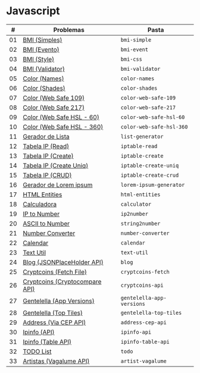 # Javascript

| #   | Problemas                                             | Pasta                     |
| --- | ----------------------------------------------------- | ------------------------- |
| 01  | [BMI (Simples)](bmi-simple/)                          | `bmi-simple`              |
| 02  | [BMI (Evento)](bmi-event/)                            | `bmi-event`               |
| 03  | [BMI (Style)](bmi-css/)                               | `bmi-css`                 |
| 04  | [BMI (Validator)](bmi-validator/)                     | `bmi-validator`           |
| 05  | [Color (Names)](color-names/)                         | `color-names`             |
| 06  | [Color (Shades)](color-shades/)                       | `color-shades`            |
| 07  | [Color (Web Safe 109)](color-web-safe-109/)           | `color-web-safe-109`      |
| 08  | [Color (Web Safe 217)](color-web-safe-217/)           | `color-web-safe-217`      |
| 09  | [Color (Web Safe HSL - 60)](color-web-hsl-60/)        | `color-web-safe-hsl-60`   |
| 10  | [Color (Web Safe HSL - 360)](color-web-hsl-360/)      | `color-web-safe-hsl-360`  |
| 11  | [Gerador de Lista](list-generator/)                   | `list-generator`          |
| 12  | [Tabela IP (Read)](iptable-read/)                     | `iptable-read`            |
| 13  | [Tabela IP (Create)](iptable-create/)                 | `iptable-create`          |
| 14  | [Tabela IP (Create Uniq)](iptable-create-uniq/)       | `iptable-create-uniq`     |
| 15  | [Tabela IP (CRUD)](iptable-create-crud/)              | `iptable-create-crud`     |
| 16  | [Gerador de Lorem ipsum](lorem-ipsum-generator/)      | `lorem-ipsum-generator`   |
| 17  | [HTML Entities](html-entities/)                       | `html-entities`           |
| 18  | [Calculadora](calculator/)                            | `calculator`              |
| 19  | [IP to Number](ip2number/)                            | `ip2number`               |
| 20  | [ASCII to Number](string2number/)                     | `string2number`           |
| 21  | [Number Converter](number-converter/)                 | `number-converter`        |
| 22  | [Calendar](calendar/)                                 | `calendar`                |
| 23  | [Text Util](text-util/)                               | `text-util`               |
| 24  | [Blog (JSONPlaceHolder API)](blog/)                   | `blog`                    |
| 25  | [Cryptcoins (Fetch File)](cryptcoins-fetch/)          | `cryptcoins-fetch`        |
| 26  | [Cryptcoins (Cryptocompare API)](cryptcoins-api/)     | `cryptcoins-api`          |
| 27  | [Gentelella (App Versions)](gentelella-app-versions/) | `gentelella-app-versions` |
| 28  | [Gentelella (Top Tiles)](gentelella-app-versions/)    | `gentelella-top-tiles`    |
| 29  | [Address (Via CEP API)](address-cep-api/)             | `address-cep-api`         |
| 30  | [Ipinfo (API)](ipinfo-api/)                           | `ipinfo-api`              |
| 31  | [Ipinfo (Table API)](ipinfo-table-api/)               | `ipinfo-table-api`        |
| 32  | [TODO List](todo/)                                    | `todo`                    |
| 33  | [Artistas (Vagalume API)](artist-vagalume/)           | `artist-vagalume`         |

<!--
[Blog - Pagination (JSONPlaceHolder API)](blog/)
[Text Editor](text-editor/)
[Weather API](weather/)
[Calculator IP](calculator-ip/)
[Cron Generator](cron-generator/)
-->
